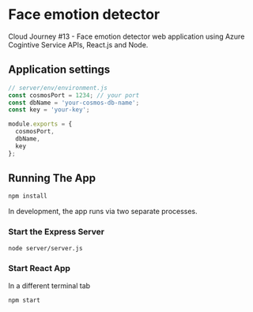 # Face emotion detector

Cloud Journey #13 - Face emotion detector web application using Azure Cogintive Service APIs, React.js and Node.

## Application settings 

```javascript
// server/env/environment.js
const cosmosPort = 1234; // your port
const dbName = 'your-cosmos-db-name';
const key = 'your-key';

module.exports = {
  cosmosPort,
  dbName,
  key
};
```

## Running The App
```bash
npm install
```

In development, the app runs via two separate processes.

### Start the Express Server

```bash
node server/server.js
```


### Start React App

In a different terminal tab

```bash
npm start
```


